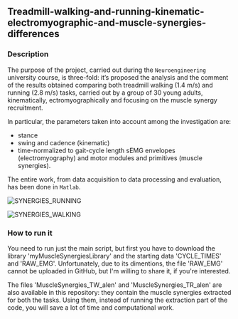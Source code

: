 ## Treadmill-walking-and-running-kinematic-electromyographic-and-muscle-synergies-differences

### Description
The purpose of the project, carried out during the `Neuroengineering` university course, is three-fold: it’s proposed the analysis and the comment of the results obtained comparing both treadmill walking (1.4 m/s) and running (2.8 m/s) tasks, carried out by a group of 30 young adults, kinematically, ectromyographically and focusing on the muscle synergy recruitment. 

In particular, the parameters taken into account among the investigation are: 
- stance
- swing and cadence (kinematic)
- time-normalized to gait-cycle length sEMG envelopes (electromyography) and motor modules and primitives (muscle synergies). 

The entire work, from data acquisition to data processing and evaluation, has been done in `Matlab`.

![SYNERGIES_RUNNING](https://user-images.githubusercontent.com/93050652/196741651-502b0b39-d866-4d03-9757-8edf64c18f1a.png)

![SYNERGIES_WALKING](https://user-images.githubusercontent.com/93050652/196741686-53090e53-3b10-47a0-9243-b43ea23eb81a.png)

### How to run it

You need to run just the main script, but first you have to download the library 'myMuscleSynergiesLibrary' and the starting data 'CYCLE_TIMES' and 'RAW_EMG'. Unfortunately, due to its dimentions, the file 'RAW_EMG' cannot be uploaded in GitHub, but I'm willing to share it, if you're interested.

The files 'MuscleSynergies_TW_alen' and 'MuscleSynergies_TR_alen' are also available in this repository: they contain the muscle synergies extracted for both the tasks. Using them, instead of running the extraction part of the code, you will save a lot of time and computational work.

